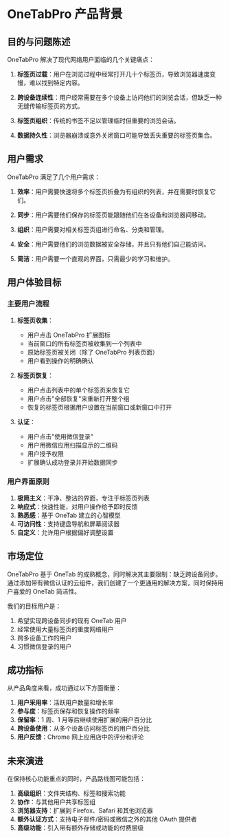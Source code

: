 # OneTabPro 产品背景

## 目的与问题陈述

OneTabPro 解决了现代网络用户面临的几个关键痛点：

1. **标签页过载**：用户在浏览过程中经常打开几十个标签页，导致浏览器速度变慢，难以找到特定内容。

2. **跨设备连续性**：用户经常需要在多个设备上访问他们的浏览会话，但缺乏一种无缝传输标签页的方式。

3. **标签页组织**：传统的书签不足以管理临时但重要的浏览会话。

4. **数据持久性**：浏览器崩溃或意外关闭窗口可能导致丢失重要的标签页集合。

## 用户需求

OneTabPro 满足了几个用户需求：

1. **效率**：用户需要快速将多个标签页折叠为有组织的列表，并在需要时恢复它们。

2. **同步**：用户需要他们保存的标签页能跟随他们在各设备和浏览器间移动。

3. **组织**：用户需要对相关标签页组进行命名、分类和管理。

4. **安全**：用户需要他们的浏览数据被安全存储，并且只有他们自己能访问。

5. **简洁**：用户需要一个直观的界面，只需最少的学习和维护。

## 用户体验目标

### 主要用户流程

1. **标签页收集**：

   - 用户点击 OneTabPro 扩展图标
   - 当前窗口的所有标签页被收集到一个列表中
   - 原始标签页被关闭（除了 OneTabPro 列表页面）
   - 用户看到操作的明确确认

2. **标签页恢复**：

   - 用户点击列表中的单个标签页来恢复它
   - 用户点击"全部恢复"来重新打开整个组
   - 恢复的标签页根据用户设置在当前窗口或新窗口中打开

3. **认证**：
   - 用户点击"使用微信登录"
   - 用户用微信应用扫描显示的二维码
   - 用户授予权限
   - 扩展确认成功登录并开始数据同步

### 用户界面原则

1. **极简主义**：干净、整洁的界面，专注于标签页列表
2. **响应式**：快速性能，对用户操作给予即时反馈
3. **熟悉感**：基于 OneTab 建立的心智模型
4. **可访问性**：支持键盘导航和屏幕阅读器
5. **自定义**：允许用户根据偏好调整设置

## 市场定位

OneTabPro 基于 OneTab 的成熟概念，同时解决其主要限制：缺乏跨设备同步。通过添加带有微信认证的云组件，我们创建了一个更通用的解决方案，同时保持用户喜爱的 OneTab 简洁性。

我们的目标用户是：

1. 希望实现跨设备同步的现有 OneTab 用户
2. 经常使用大量标签页的重度网络用户
3. 跨多设备工作的用户
4. 习惯微信登录的用户

## 成功指标

从产品角度来看，成功通过以下方面衡量：

1. **用户采用率**：活跃用户数量和增长率
2. **参与度**：标签页保存和恢复操作的频率
3. **保留率**：1 周、1 月等后继续使用扩展的用户百分比
4. **跨设备使用**：从多个设备访问标签页的用户百分比
5. **用户反馈**：Chrome 网上应用店中的评分和评论

## 未来演进

在保持核心功能重点的同时，产品路线图可能包括：

1. **高级组织**：文件夹结构、标签和搜索功能
2. **协作**：与其他用户共享标签组
3. **浏览器支持**：扩展到 Firefox、Safari 和其他浏览器
4. **额外认证方式**：支持电子邮件/密码或微信之外的其他 OAuth 提供者
5. **高级功能**：引入带有额外存储或功能的付费层级
